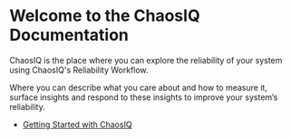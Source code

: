 # Welcome to the ChaosIQ Documentation

ChaosIQ is the place where you can explore the reliability of your system using ChaosIQ's Reliability Workflow.

Where you can describe what you care about and how to measure it, surface insights and respond to these insights to improve your system’s reliability.

* [Getting Started with ChaosIQ](getting-started)
